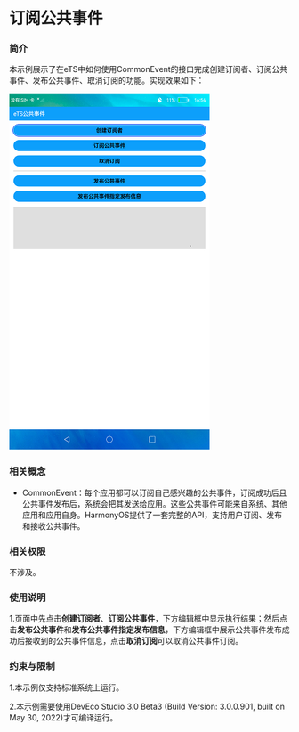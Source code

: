 # 订阅公共事件



### 简介

本示例展示了在eTS中如何使用CommonEvent的接口完成创建订阅者、订阅公共事件、发布公共事件、取消订阅的功能。实现效果如下：

![main](screenshots/device/main.png)

### 相关概念

- CommonEvent：每个应用都可以订阅自己感兴趣的公共事件，订阅成功后且公共事件发布后，系统会把其发送给应用。这些公共事件可能来自系统、其他应用和应用自身。HarmonyOS提供了一套完整的API，支持用户订阅、发布和接收公共事件。

### 相关权限

不涉及。

### 使用说明

1.页面中先点击**创建订阅者**、**订阅公共事件**，下方编辑框中显示执行结果；然后点击**发布公共事件**和**发布公共事件指定发布信息**，下方编辑框中展示公共事件发布成功后接收到的公共事件信息，点击**取消订阅**可以取消公共事件订阅。

### 约束与限制

1.本示例仅支持标准系统上运行。

2.本示例需要使用DevEco Studio 3.0 Beta3 (Build Version: 3.0.0.901, built on May 30, 2022)才可编译运行。